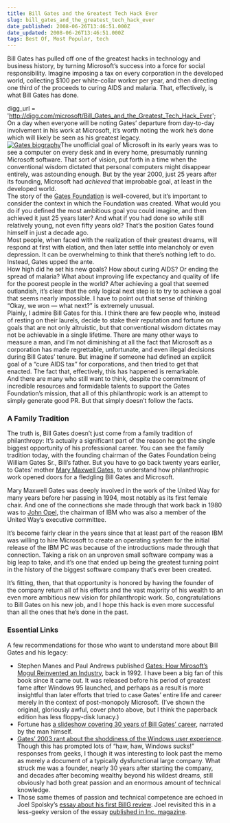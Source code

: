 ```yaml
---
title: Bill Gates and the Greatest Tech Hack Ever
slug: bill_gates_and_the_greatest_tech_hack_ever
date_published: 2008-06-26T13:46:51.000Z
date_updated: 2008-06-26T13:46:51.000Z
tags: Best Of, Most Popular, tech
---
```


Bill Gates has pulled off one of the greatest hacks in technology and business history, by turning Microsoft’s success into a force for social responsibility. Imagine imposing a tax on every corporation in the developed world, collecting $100 per white-collar worker per year, and then directing one third of the proceeds to curing AIDS and malaria. That, effectively, is what Bill Gates has done.

 digg_url = 'http://digg.com/microsoft/Bill_Gates_and_the_Greatest_Tech_Hack_Ever'; 
On a day when everyone will be noting Gates’ departure from day-to-day involvement in his work at Microsoft, it’s worth noting the work he’s done which will likely be seen as his greatest legacy.  
[![Gates biography](http://www.dashes.com/anil/images/gates-bio.jpg)](http://www.amazon.com/exec/obidos/ASIN/0671880748/2020-20)The unofficial goal of Microsoft in its early years was to see a computer on every desk and in every home, presumably running Microsoft software. That sort of vision, put forth in a time when the conventional wisdom dictated that personal computers might disappear entirely, was astounding enough. But by the year 2000, just 25 years after its founding, Microsoft had *achieved* that improbable goal, at least in the developed world.  
 The story of the [Gates Foundation](http://www.gatesfoundation.org/) is well-covered, but it’s important to consider the context in which the Foundation was created. What would you do if you defined the most ambitious goal you could imagine, and then achieved it just 25 years later? And what if you had done so while still relatively young, not even fifty years old? That’s the position Gates found himself in just a decade ago.  
 Most people, when faced with the realization of their greatest dreams, will respond at first with elation, and then later settle into melancholy or even depression. It can be overwhelming to think that there’s nothing left to do. Instead, Gates upped the ante.  
 How high did he set his new goals? How about curing AIDS? Or ending the spread of malaria? What about improving life expectancy and quality of life for the poorest people in the world? After achieving a goal that seemed outlandish, it’s clear that the only logical next step is to try to achieve a goal that seems nearly impossible. I have to point out that sense of thinking “Okay, we won — what next?” is extremely unusual.  
 Plainly, I admire Bill Gates for this. I think there are few people who, instead of resting on their laurels, decide to stake their reputation and fortune on goals that are not only altruistic, but that conventional wisdom dictates may not be achievable in a single lifetime. There are many other ways to measure a man, and I’m not diminishing at all the fact that Microsoft as a corporation has made regrettable, unfortunate, and even illegal decisions during Bill Gates’ tenure. But imagine if someone had defined an explicit goal of a “cure AIDS tax” for corporations, and then tried to get that enacted. The fact that, effectively, this has happened is remarkable.  
 And there are many who still want to think, despite the commitment of incredible resources and formidable talents to support the Gates Foundation’s mission, that all of this philanthropic work is an attempt to simply generate good PR. But that simply doesn’t follow the facts.

### A Family Tradition

The truth is, Bill Gates doesn’t just come from a family tradition of philanthropy: It’s actually a significant part of the reason he got the single biggest opportunity of his professional career. You can see the family tradition today, with the founding chairman of the Gates Foundation being William Gates Sr., Bill’s father. But you have to go back twenty years earlier, to Gates’ mother [Mary Maxwell Gates](http://www.washington.edu/uaa/marygates.html), to understand how philanthropic work opened doors for a fledgling Bill Gates and Microsoft.

Mary Maxwell Gates was deeply involved in the work of the United Way for many years before her passing in 1994, most notably as its first female chair. And one of the connections she made through that work back in 1980 was to [John Opel](http://www-03.ibm.com/ibm/history/exhibits/chairmen/chairmen_7.html), the chairman of IBM who was also a member of the United Way’s executive committee.

It’s become fairly clear in the years since that at least part of the reason IBM was willing to hire Microsoft to create an operating system for the initial release of the IBM PC was because of the introductions made through that connection. Taking a risk on an unproven small software company was a big leap to take, and it’s one that ended up being the greatest turning point in the history of the biggest software company that’s ever been created.

It’s fitting, then, that that opportunity is honored by having the founder of the company return all of his efforts and the vast majority of his wealth to an even more ambitious new vision for philanthropic work. So, congratulations to Bill Gates on his new job, and I hope this hack is even more successful than all the ones that he’s done in the past.

### Essential Links

A few recommendations for those who want to understand more about Bill Gates and his legacy:

- Stephen Manes and Paul Andrews published [Gates: How Mirosoft’s Mogul Reinvented an Industry](http://www.amazon.com/exec/obidos/ASIN/0671880748/2020-20), back in 1992. I have been a big fan of this book since it came out. It was released before his period of greatest fame after Windows 95 launched, and perhaps as a result is more insightful than later efforts that tried to case Gates’ entire life and career merely in the context of post-monopoly Microsoft. (I’ve shown the original, gloriously awful, cover photo above, but I think the paperback edition has less floppy-disk lunacy.)
- Fortune has [a slideshow covering 30 years of Bill Gates’ career](http://money.cnn.com/magazines/fortune/storysupplement/gates_microsoft/index.html), narrated by the man himself.
- [Gates’ 2003 rant about the shoddiness of the Windows user experience](http://blog.seattlepi.nwsource.com/microsoft/archives/141821.asp). Though this has prompted lots of “haw, haw, Windows sucks!” responses from geeks, I though it was interesting to look past the memo as merely a document of a typically dysfunctional large company. What struck me was a founder, nearly 30 years after starting the company, and decades after becoming wealthy beyond his wildest dreams, still obviously had both great passion and an enormous amount of technical knowledge.
- Those same themes of passion and technical competence are echoed in Joel Spolsky’s [essay about his first BillG review](http://www.joelonsoftware.com/items/2006/06/16.html). Joel revisited this in a less-geeky version of the essay [published in Inc. magazine](http://www.inc.com/magazine/20080701/how-hard-could-it-be-glory-days.html).
